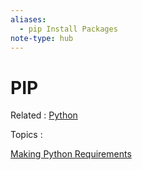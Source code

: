 ```yaml
---
aliases:
  - pip Install Packages
note-type: hub
---
```


# PIP

Related : [Python](Python.md)

Topics :

[Making Python Requirements](3-permanent-notes-🧲/Making%20Python%20Requirements.md)
